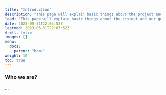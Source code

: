 ```yaml
---
title: "Introduction"
description: "This page will explain basic things about the project and our goals"
lead: "This page will explain basic things about the project and our goals"
date: 2023-05-31T22:03:52Z
lastmod: 2023-05-31T22:03:52Z
draft: false
images: []
menu:
  docs:
    parent: "home"
weight: 10
toc: true
---
```


### Who we are?

...
